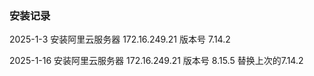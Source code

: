 ### 安装记录
2025-1-3 安装阿里云服务器 172.16.249.21 版本号 7.14.2

2025-1-16 安装阿里云服务器 172.16.249.21 版本号 8.15.5 替换上次的7.14.2

